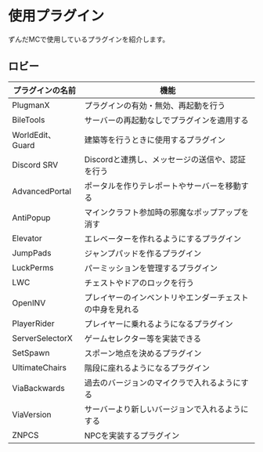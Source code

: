 # 使用プラグイン
ずんだMCで使用しているプラグインを紹介します。
## ロビー
| プラグインの名前   | 機能                         |
| ----------- | ------------------------------------ |
| PlugmanX      | プラグインの有効・無効、再起動を行う  |
| BileTools       | サーバーの再起動なしでプラグインを適用する |
| WorldEdit、Guard    | 建築等を行うときに使用するプラグイン |
| Discord SRV | Discordと連携し、メッセージの送信や、認証を行う |
| AdvancedPortal | ポータルを作りテレポートやサーバーを移動する |
| AntiPopup | マインクラフト参加時の邪魔なポップアップを消す |
| Elevator | エレベーターを作れるようにするプラグイン |
| JumpPads | ジャンプパッドを作るプラグイン |
| LuckPerms | パーミッションを管理するプラグイン |
| LWC | チェストやドアのロックを行う |
| OpenINV | プレイヤーのインベントリやエンダーチェストの中身を見れる |
| PlayerRider | プレイヤーに乗れるようになるプラグイン |
| ServerSelectorX | ゲームセレクター等を実装できる |
| SetSpawn | スポーン地点を決めるプラグイン |
| UltimateChairs | 階段に座れるようになるプラグイン |
| ViaBackwards | 過去のバージョンのマイクラで入れるようにする |
| ViaVersion | サーバーより新しいバージョンで入れるようにする |
| ZNPCS | NPCを実装するプラグイン |